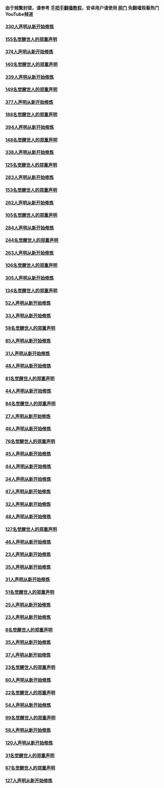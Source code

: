 #### 由于频繁封锁，请参考 [手把手翻墙教程](https://github.com/gfw-breaker/guides/wiki/)，安卓用户请使用 [网门](https://github.com/gfw-breaker/nogfw/blob/master/dl.md?t=05300601) 免翻墙观看热门YouTube频道 

#### [330人声明从新开始修炼](../pages/91/426139.md?t=05300601) 

#### [155名觉醒世人的郑重声明](../pages/91/426138.md?t=05300601) 

#### [374人声明从新开始修炼](../pages/91/425811.md?t=05300601) 

#### [140名觉醒世人的郑重声明](../pages/91/425810.md?t=05300601) 

#### [339人声明从新开始修炼](../pages/91/425690.md?t=05300601) 

#### [149名觉醒世人的郑重声明](../pages/91/425689.md?t=05300601) 

#### [377人声明从新开始修炼](../pages/91/424867.md?t=05300601) 

#### [188名觉醒世人的郑重声明](../pages/91/424866.md?t=05300601) 

#### [394人声明从新开始修炼](../pages/91/423914.md?t=05300601) 

#### [148名觉醒世人的郑重声明](../pages/91/423913.md?t=05300601) 

#### [338人声明从新开始修炼](../pages/91/423540.md?t=05300601) 

#### [125名觉醒世人的郑重声明](../pages/91/423539.md?t=05300601) 

#### [283人声明从新开始修炼](../pages/91/423296.md?t=05300601) 

#### [153名觉醒世人的郑重声明](../pages/91/423295.md?t=05300601) 

#### [262人声明从新开始修炼](../pages/91/423004.md?t=05300601) 

#### [105名觉醒世人的郑重声明](../pages/91/423003.md?t=05300601) 

#### [284人声明从新开始修炼](../pages/91/422707.md?t=05300601) 

#### [244名觉醒世人的郑重声明](../pages/91/422706.md?t=05300601) 

#### [263人声明从新开始修炼](../pages/91/422553.md?t=05300601) 

#### [106名觉醒世人的郑重声明](../pages/91/422552.md?t=05300601) 

#### [305人声明从新开始修炼](../pages/91/422153.md?t=05300601) 

#### [134名觉醒世人的郑重声明](../pages/91/422152.md?t=05300601) 

#### [52人声明从新开始修炼](../pages/91/421846.md?t=05300601) 

#### [33人声明从新开始修炼](../pages/91/421804.md?t=05300601) 

#### [58名觉醒世人的郑重声明](../pages/91/421845.md?t=05300601) 

#### [85人声明从新开始修炼](../pages/91/421769.md?t=05300601) 

#### [31人声明从新开始修炼](../pages/91/421763.md?t=05300601) 

#### [48人声明从新开始修炼](../pages/91/421605.md?t=05300601) 

#### [81名觉醒世人的郑重声明](../pages/91/421656.md?t=05300601) 

#### [44人声明从新开始修炼](../pages/91/421544.md?t=05300601) 

#### [84名觉醒世人的郑重声明](../pages/91/421543.md?t=05300601) 

#### [27人声明从新开始修炼](../pages/91/421465.md?t=05300601) 

#### [46人声明从新开始修炼](../pages/91/421454.md?t=05300601) 

#### [76名觉醒世人的郑重声明](../pages/91/421453.md?t=05300601) 

#### [45人声明从新开始修炼](../pages/91/421452.md?t=05300601) 

#### [44人声明从新开始修炼](../pages/91/421422.md?t=05300601) 

#### [34人声明从新开始修炼](../pages/91/421322.md?t=05300601) 

#### [47人声明从新开始修炼](../pages/91/421264.md?t=05300601) 

#### [32人声明从新开始修炼](../pages/91/421225.md?t=05300601) 

#### [48人声明从新开始修炼](../pages/91/421202.md?t=05300601) 

#### [127名觉醒世人的郑重声明](../pages/91/421224.md?t=05300601) 

#### [46人声明从新开始修炼](../pages/91/421203.md?t=05300601) 

#### [23人声明从新开始修炼](../pages/91/421138.md?t=05300601) 

#### [35人声明从新开始修炼](../pages/91/421122.md?t=05300601) 

#### [31人声明从新开始修炼](../pages/91/421081.md?t=05300601) 

#### [51名觉醒世人的郑重声明](../pages/91/421080.md?t=05300601) 

#### [25人声明从新开始修炼](../pages/91/421020.md?t=05300601) 

#### [23人声明从新开始修炼](../pages/91/420884.md?t=05300601) 

#### [8名觉醒世人的郑重声明](../pages/91/420883.md?t=05300601) 

#### [35人声明从新开始修炼](../pages/91/420809.md?t=05300601) 

#### [37人声明从新开始修炼](../pages/91/420766.md?t=05300601) 

#### [23名觉醒世人的郑重声明](../pages/91/420765.md?t=05300601) 

#### [60人声明从新开始修炼](../pages/91/420727.md?t=05300601) 

#### [22名觉醒世人的郑重声明](../pages/91/420726.md?t=05300601) 

#### [54人声明从新开始修炼](../pages/91/420529.md?t=05300601) 

#### [99名觉醒世人的郑重声明](../pages/91/420528.md?t=05300601) 

#### [58人声明从新开始修炼](../pages/91/420198.md?t=05300601) 

#### [120人声明从新开始修炼](../pages/91/420141.md?t=05300601) 

#### [31名觉醒世人的郑重声明](../pages/91/420197.md?t=05300601) 

#### [67名觉醒世人的郑重声明](../pages/91/420140.md?t=05300601) 

#### [127人声明从新开始修炼](../pages/91/420082.md?t=05300601) 

